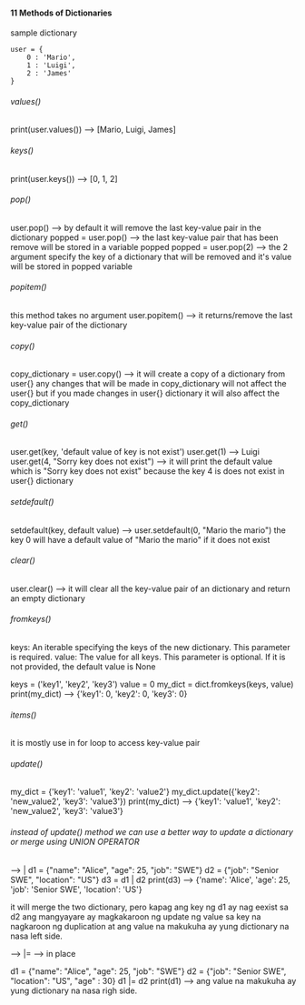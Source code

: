 #### 11 Methods of Dictionaries

sample dictionary 

    user = {
        0 : 'Mario',
        1 : 'Luigi',
        2 : 'James'
    }
    

###### values()
print(user.values()) --> [Mario, Luigi, James]

###### keys()
print(user.keys()) --> [0, 1, 2]

###### pop()
user.pop() --> by default it will remove the last key-value pair in the dictionary
popped = user.pop() --> the last key-value pair that has been remove will be stored in a variable popped
popped = user.pop(2) --> the 2 argument specify the key of a dictionary that will be removed and it's value will be stored in popped variable

###### popitem()
this method takes no argument
user.popitem() --> it returns/remove the last key-value pair of the dictionary

###### copy()
copy_dictionary = user.copy() --> it will create a copy of a dictionary from user{} any changes that will be made in copy_dictionary will not affect the user{} but if you made changes in user{} dictionary it will also affect the copy_dictionary

###### get()
user.get(key, 'default value of key is not exist')
user.get(1) --> Luigi
user.get(4, "Sorry key does not exist") --> it will print the default value which is "Sorry key does not exist" because the key 4 is does not exist in user{} dictionary

###### setdefault()
setdefault(key, default value) --> 
user.setdefault(0, "Mario the mario") the key 0 will have a default value of "Mario the mario" if it does not exist

###### clear()
user.clear() --> it will clear all the key-value pair of an dictionary and return an empty dictionary

###### fromkeys()
keys: An iterable specifying the keys of the new dictionary. This parameter is required.
value: The value for all keys. This parameter is optional. If it is not provided, the default value is None

keys = ('key1', 'key2', 'key3')
value = 0
my_dict = dict.fromkeys(keys, value)
print(my_dict) --> {'key1': 0, 'key2': 0, 'key3': 0}



###### items()
it is mostly use in for loop to access key-value pair

###### update()
my_dict = {'key1': 'value1', 'key2': 'value2'}
my_dict.update({'key2': 'new_value2', 'key3': 'value3'})
print(my_dict) --> {'key1': 'value1', 'key2': 'new_value2', 'key3': 'value3'}


###### instead of update() method we can use a better way to update a dictionary or merge using UNION OPERATOR
--> | 
d1 = {"name": "Alice", "age": 25, "job": "SWE"}
d2 = {"job": "Senior SWE", "location": "US"}
d3 = d1 | d2
print(d3) --> {'name': 'Alice', 'age': 25, 'job': 'Senior SWE', 'location': 'US'}

it will merge the two dictionary, pero kapag ang key ng d1 ay nag eexist sa d2 ang mangyayare ay magkakaroon ng update ng value sa key na nagkaroon ng duplication
at ang value na makukuha ay yung dictionary na nasa left side. 

--> |= --> in place 

d1 = {"name": "Alice", "age": 25, "job": "SWE"}
d2 = {"job": "Senior SWE", "location": "US", "age" : 30}
d1 |= d2
print(d1) --> ang value na makukuha ay yung dictionary na nasa righ  side.